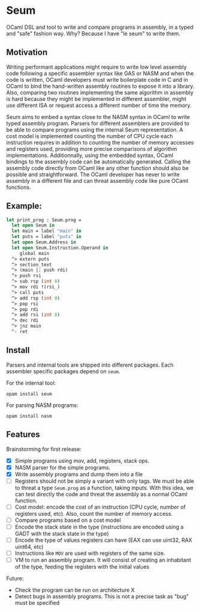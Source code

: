 Seum
=====

OCaml DSL and tool to write and compare programs in assembly, in a typed and
"safe" fashion way. Why? Because I have "le seum" to write them.


## Motivation

Writing performant applications might require to write low level assembly code
following a specific assembler syntax like GAS or NASM and when the code is
written, OCaml developers must write boilerplate code in C and in OCaml to bind
the hand-written assembly routines to expose it into a library.
Also, comparing two routines implementing the same algorithm in
assembly is hard because they might be implemented in different assembler, might
use different ISA or request access a different number of time the memory.

Seum aims to embed a syntax close to the NASM syntax in OCaml to write typed
assembly program. Parsers for different assemblers are provided to be able to
compare programs using the internal Seum representation. A cost model is
implemented counting the number of CPU cycle each instruction requires in
addition to counting the number of memory accesses and registers used, providing
more precise comparisons of algorithm implementations.
Additionnally, using the embedded syntax, OCaml bindings to the assembly code can be
automatically generated. Calling the assembly code directly from OCaml like any
other function should also be possible and straightforward. The OCaml developer
has never to write assembly in a different file and can threat assembly code
like pure OCaml functions.


## Example:

```ocaml
let print_prog : Seum.prog =
  let open Seum in
  let main = label "main" in
  let puts = label "puts" in
  let open Seum.Address in
  let open Seum.Instruction.Operand in
     global main
  ^> extern puts
  ^> section_text
  ^> (main |: push rdi)
  ^> push rsi
  ^> sub rsp (int 8)
  ^> mov rdi !(rsi_)
  ^> call puts
  ^> add rsp (int 8)
  ^> pop rsi
  ^> pop rdi
  ^> add rsi (int 8)
  ^> dec rdi
  ^> jnz main
  ^- ret
```

## Install

Parsers and internal tools are shipped into different packages. Each assembler
specific packages depend on `seum`.

For the internal tool:
```
opam install seum
```

For parsing NASM programs:
```
opam install nasm
```

## Features

Brainstorming for first release:

- [x] Simple programs using mov, add, registers, stack ops.
- [x] NASM parser for the simple programs.
- [x] Write assembly programs and dump them into a file
- [ ] Registers should not be simply a variant with only tags. We must be able
      to threat a type `Seum.prog` as a function, taking inputs. With this idea,
      we can test directly the code and threat the assembly as a normal OCaml
      function.
- [ ] Cost model: encode the cost of an instruction (CPU cycle, number of registers
  used, etc). Also, count the number of memory access.
- [ ] Compare programs based on a cost model
- [ ] Encode the stack state in the type (instructions are encoded using a GADT with
  the stack state in the type)
- [ ] Encode the type of values registers can have (EAX can use uint32, RAX uint64, etc)
- [ ] Instructions like `MOV` are used with registers of the same size.
- [ ] VM to run an assembly program. It will consist of creating an inhabitant of
  the type, feeding the registers with the initial values

Future:
- Check the program can be run on architecture X
- Detect bugs in assembly programs. This is not a precise task as "bug" must be
  specified
